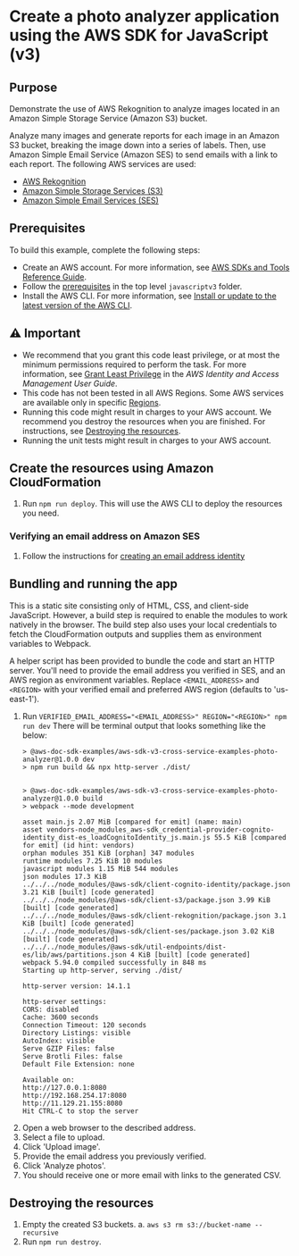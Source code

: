 # Create a photo analyzer application using the AWS SDK for JavaScript (v3)

## Purpose
Demonstrate the use of AWS Rekognition to analyze images located in an Amazon Simple Storage Service (Amazon S3) bucket.

Analyze many images and generate reports for each image in an Amazon S3 bucket, breaking the image down into a series of labels. Then, use Amazon Simple Email Service (Amazon SES) to send emails with a link to each report. The following AWS services are used:

- [AWS Rekognition](https://aws.amazon.com/rekognition/)
- [Amazon Simple Storage Services (S3)](https://aws.amazon.com/s3/)
- [Amazon Simple Email Services (SES)](https://aws.amazon.com/ses/)

## Prerequisites

To build this example, complete the following steps:

- Create an AWS account. For more information, see [AWS SDKs and Tools Reference Guide](https://docs.aws.amazon.com/sdkref/latest/guide/overview.html).
- Follow the [prerequisites](../../../README.md#prerequisites) in the top level `javascriptv3` folder.
- Install the AWS CLI. For more information, see [Install or update to the latest version of the AWS CLI](https://docs.aws.amazon.com/cli/latest/userguide/getting-started-install.html).

## ⚠ Important

- We recommend that you grant this code least privilege, or at most the minimum permissions required to perform the task. For more information, see [Grant Least Privilege](https://docs.aws.amazon.com/IAM/latest/UserGuide/best-practices.html#grant-least-privilege) in the _AWS Identity and Access Management User Guide_.
- This code has not been tested in all AWS Regions. Some AWS services are available only in specific [Regions](https://aws.amazon.com/about-aws/global-infrastructure/regional-product-services).
- Running this code might result in charges to your AWS account. We recommend you destroy the resources when you are finished. For instructions, see [Destroying the resources](#destroying-the-resources).
- Running the unit tests might result in charges to your AWS account.

## Create the resources using Amazon CloudFormation

1. Run `npm run deploy`. This will use the AWS CLI to deploy the resources you need.

### Verifying an email address on Amazon SES

1. Follow the instructions for [creating an email address identity](https://docs.aws.amazon.com/ses/latest/dg/creating-identities.html#verify-email-addresses-procedure)

## Bundling and running the app 

This is a static site consisting only of HTML, CSS, and client-side JavaScript. However, a build step is required to enable the modules to work natively in the browser. The build step also uses your local credentials to fetch the CloudFormation outputs and supplies them as environment variables to Webpack.

A helper script has been provided to bundle the code and start an HTTP server. You'll need to provide the email address you verified in SES, and an AWS region as environment variables. Replace `<EMAIL_ADDRESS>` and `<REGION>` with your verified email and preferred AWS region (defaults to 'us-east-1').

1. Run `VERIFIED_EMAIL_ADDRESS="<EMAIL_ADDRESS>" REGION="<REGION>" npm run dev`
    There will be terminal output that looks something like the below:
    ```
    > @aws-doc-sdk-examples/aws-sdk-v3-cross-service-examples-photo-analyzer@1.0.0 dev
    > npm run build && npx http-server ./dist/


    > @aws-doc-sdk-examples/aws-sdk-v3-cross-service-examples-photo-analyzer@1.0.0 build
    > webpack --mode development

    asset main.js 2.07 MiB [compared for emit] (name: main)
    asset vendors-node_modules_aws-sdk_credential-provider-cognito-identity_dist-es_loadCognitoIdentity_js.main.js 55.5 KiB [compared for emit] (id hint: vendors)
    orphan modules 351 KiB [orphan] 347 modules
    runtime modules 7.25 KiB 10 modules
    javascript modules 1.15 MiB 544 modules
    json modules 17.3 KiB
    ../../../node_modules/@aws-sdk/client-cognito-identity/package.json 3.21 KiB [built] [code generated]
    ../../../node_modules/@aws-sdk/client-s3/package.json 3.99 KiB [built] [code generated]
    ../../../node_modules/@aws-sdk/client-rekognition/package.json 3.1 KiB [built] [code generated]
    ../../../node_modules/@aws-sdk/client-ses/package.json 3.02 KiB [built] [code generated]
    ../../../node_modules/@aws-sdk/util-endpoints/dist-es/lib/aws/partitions.json 4 KiB [built] [code generated]
    webpack 5.94.0 compiled successfully in 848 ms
    Starting up http-server, serving ./dist/

    http-server version: 14.1.1

    http-server settings: 
    CORS: disabled
    Cache: 3600 seconds
    Connection Timeout: 120 seconds
    Directory Listings: visible
    AutoIndex: visible
    Serve GZIP Files: false
    Serve Brotli Files: false
    Default File Extension: none

    Available on:
    http://127.0.0.1:8080
    http://192.168.254.17:8080
    http://11.129.21.155:8080
    Hit CTRL-C to stop the server
    ```
2. Open a web browser to the described address.
3. Select a file to upload.
4. Click 'Upload image'.
5. Provide the email address you previously verified.
6. Click 'Analyze photos'.
7. You should receive one or more email with links to the generated CSV.

## Destroying the resources

1. Empty the created S3 buckets.
    a. `aws s3 rm s3://bucket-name --recursive`
2. Run `npm run destroy`.